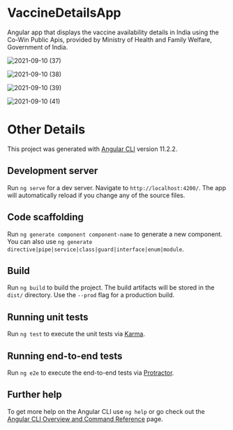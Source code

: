 # VaccineDetailsApp

Angular app that displays the vaccine availability details in India using the Co-Win Public Apis, provided by Ministry of Health and Family Welfare, Government of India.

![2021-09-10 (37)](https://user-images.githubusercontent.com/69116292/132852423-72a3aae7-ae14-4c72-b68e-d50b7988e425.png)

![2021-09-10 (38)](https://user-images.githubusercontent.com/69116292/132852437-f6f494a4-a6ff-41df-b75b-be341d01f094.png)

![2021-09-10 (39)](https://user-images.githubusercontent.com/69116292/132852440-191ba43b-998e-417d-acd4-f23be73dc043.png)

![2021-09-10 (41)](https://user-images.githubusercontent.com/69116292/132852453-1e746e66-d9de-4efa-8566-f9a34e2ca6a4.png)

# Other Details

This project was generated with [Angular CLI](https://github.com/angular/angular-cli) version 11.2.2.

## Development server

Run `ng serve` for a dev server. Navigate to `http://localhost:4200/`. The app will automatically reload if you change any of the source files.

## Code scaffolding

Run `ng generate component component-name` to generate a new component. You can also use `ng generate directive|pipe|service|class|guard|interface|enum|module`.

## Build

Run `ng build` to build the project. The build artifacts will be stored in the `dist/` directory. Use the `--prod` flag for a production build.

## Running unit tests

Run `ng test` to execute the unit tests via [Karma](https://karma-runner.github.io).

## Running end-to-end tests

Run `ng e2e` to execute the end-to-end tests via [Protractor](http://www.protractortest.org/).

## Further help

To get more help on the Angular CLI use `ng help` or go check out the [Angular CLI Overview and Command Reference](https://angular.io/cli) page.
